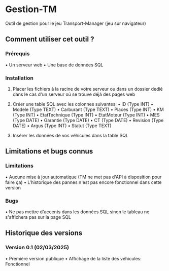 # Gestion-TM
Outil de gestion pour le jeu Transport-Manager (jeu sur navigateur)

## Comment utiliser cet outil ?
### Prérequis
• Un serveur web
• Une base de données SQL

### Installation
1. Placer les fichiers à la racine de votre serveur ou dans un dossier dedié dans le cas d'un serveur où se trouve déjà des pages web

2. Créer une table SQL avec les colonnes suivantes:
• ID (Type INT)
• Modele (Type TEXT)
• Carburant (Type TEXT)
• Places (Type INT)
• KM (Type INT)
• EtatTechnique (Type INT)
• EtatMoteur (Type INT)
• MES (Type DATE)
• Garantie (Type DATE)
• CT (Type DATE)
• Revision (Type DATE)
• Argus (Type INT)
• Statut (Type TEXT)

3. Insérer les données de vos véhicules dans la table SQL

## Limitations et bugs connus
### Limitations
• Aucune mise à jour automatique (TM ne met pas d'API à disposition pour faire ça)
• L'historique des pannes n'est pas encore fonctionnel dans cette version

### Bugs
• Ne pas mettre d'accents dans les données SQL sinon le tableau ne s'affichera pas sur la page SQL

## Historique des versions
### Version 0.1 (02/03/2025)
• Première version publique
• Affichage de la liste des véhicules: Fonctionnel
